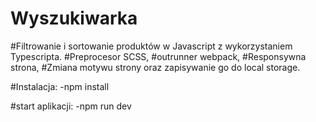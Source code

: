 # Wyszukiwarka

#Filtrowanie i sortowanie produktów w Javascript z wykorzystaniem Typescripta.
#Preprocesor SCSS,
#outrunner webpack,
#Responsywna strona,
#Zmiana motywu strony oraz zapisywanie go do local storage.

#Instalacja:
-npm install

#start aplikacji:
-npm run dev
